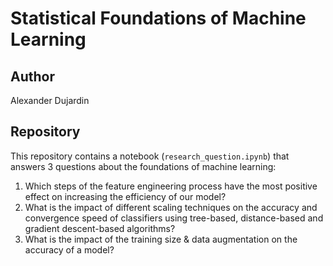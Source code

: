 # Statistical Foundations of Machine Learning

## Author

Alexander Dujardin

## Repository 

This repository contains a notebook (`research_question.ipynb`) that answers 3 questions about the foundations of machine learning:

1. Which steps of the feature engineering process have the most positive effect on increasing the efficiency of our model?
2. What is the impact of different scaling techniques on the accuracy and convergence speed of classifiers using tree-based, distance-based and gradient descent-based algorithms?
3. What is the impact of the training size & data augmentation on the accuracy of a model?